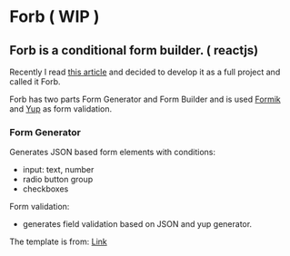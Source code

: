 # Forb ( WIP )

## Forb is a conditional form builder. ( reactjs)

Recently I read [this article](https://www.aaron-powell.com/posts/2020-12-10-dynamic-forms-with-react-hooks/) and decided to develop it as a full project and called it Forb.

Forb has two parts Form Generator and Form Builder and is used [Formik](https://formik.org/) and [Yup](https://github.com/jquense/yup) as form validation.

### Form Generator
Generates JSON based form elements with conditions:
- input: text, number
- radio button group
- checkboxes

Form validation:
- generates field validation based on JSON and yup generator.

The template is from: [Link](https://github.com/ixartz/Next-js-Boilerplate)
